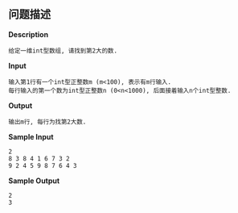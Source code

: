 ## 问题描述

**Description**

```
给定一维int型数组, 请找到第2大的数.
```

**Input**

```
输入第1行有一个int型正整数m (m<100), 表示有m行输入.
每行输入的第一个数为int型正整数n (0<n<1000), 后面接着输入n个int型整数.
```

**Output**

```
输出m行, 每行为找第2大数.
```

**Sample Input**

```
2
8 3 8 4 1 6 7 3 2
9 2 4 5 9 8 7 6 4 3
```

**Sample Output**

```
2
3
```